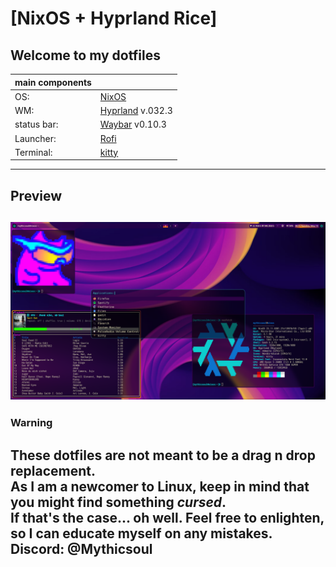 # [NixOS + Hyprland Rice]
 Welcome to my dotfiles
---
| main components |                                               |
|----------- |----------------------------------------------------|
| OS:        | [NixOS](https://nixos.org)                         |
| WM:        | [Hyprland](https://hyprland.org) v.032.3           |
| status bar:| [Waybar](https://github.com/Alexays/Waybar) v0.10.3|
| Launcher:  | [Rofi](https://github.com/davatorium/rofi)         |
| Terminal:  | [kitty](https://sw.kovidgoyal.net/kitty/)          |
---

## Preview
 ![](/preview.png "rice preview")
---

### Warning
These dotfiles are not meant to be a drag n drop replacement.\
As I am a newcomer to Linux, keep in mind that you might find something *cursed*.\
If that's the case... oh well. Feel free to enlighten, so I can educate myself on any mistakes.\
Discord: @Mythicsoul
---
